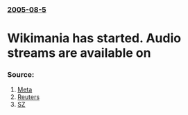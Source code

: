 ### [2005-08-5](/news/2005/08/5/index.md)

#  Wikimania has started. Audio streams are available on 




### Source:

1. [Meta](http://meta.wikimedia.org/wiki/Wikimania:Broadcasting)
2. [Reuters](http://today.reuters.co.uk/news/NewsArticle.aspx?type=internetNews&storyID=2005-08-05T160019Z_01_EIC557626_RTRIDST_0_OUKIN-MEDIA-WIKIPEDIA.XML)
3. [SZ](http://www.sueddeutsche.de/computer/artikel/106/58048/)
